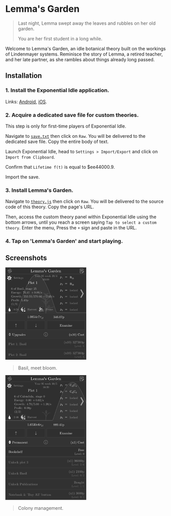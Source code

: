 # Lemma's Garden

> Last night, Lemma swept away the leaves and rubbles on her old garden.
> 
> You are her first student in a long while.

Welcome to Lemma's Garden, an idle botanical theory built on the workings of Lindenmayer systems. Reminisce the story of Lemma, a retired teacher, and her late partner, as she rambles about things already long passed.

## Installation

### 1. Install the Exponential Idle application.

Links: [Android](https://play.google.com/store/apps/details?id=com.conicgames.exponentialidle), [iOS](https://apps.apple.com/us/app/exponential-idle/id1538487382).

### 2. Acquire a dedicated save file for custom theories.

This step is only for first-time players of Exponential Idle.

Navigate to [`save.txt`](./save.txt) then click on `Raw`. You will be delivered to the dedicated save file. Copy the entire body of text.

Launch Exponential Idle, head to `Settings > Import/Export` and click on `Import from Clipboard`.

Confirm that `Lifetime f(t)` is equal to $ee44000.9.

Import the save.

### 3. Install Lemma's Garden.

Navigate to [`theory.js`](./theory.js) then click on `Raw`. You will be delivered to the source code of this theory. Copy the page's URL.

Then, access the custom theory panel within Exponential Idle using the bottom arrows, until you reach a screen saying `Tap to select a custom theory`. Enter the menu, Press the `+` sign and paste in the URL.

### 4. Tap on 'Lemma's Garden' and start playing.

## Screenshots

<img src="screenshots/03.png" alt="Basil, meet bloom" height="50%" width="50%">

> Basil, meet bloom.

<img src="screenshots/02.png" alt="Colony management" height="50%" width="50%">

> Colony management.
